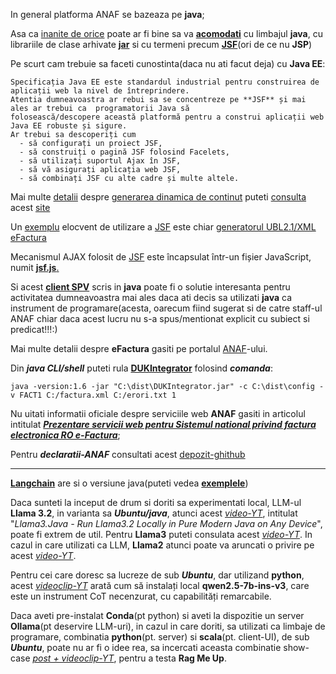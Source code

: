
In general platforma ANAF se bazeaza pe **java**;

Asa ca [inanite de orice](https://www.linkedin.com/learning/java-ee-javaserver-faces-jsf) poate ar fi bine sa va [**acomodati**](https://medium.com/@niranjangirheindia/java-server-pages-jsp-and-javaserver-faces-jsf-4054162c3a46) cu limbajul **java**, cu librariile de clase arhivate  [**jar**](https://en.wikipedia.org/wiki/JAR_(file_format)) si cu termeni precum [**JSF**](https://docs.oracle.com/javaee/7/tutorial/jsf-ajax010.htm)(ori de ce nu **JSP**)

Pe scurt cam trebuie sa faceti cunostinta(daca nu ati facut deja) cu **Java EE**:

    Specificația Java EE este standardul industrial pentru construirea de aplicații web la nivel de întreprindere. 
    Atentia dumneavoastra ar rebui sa se concentreze pe **JSF** și mai ales ar trebui ca  programatorii Java să 
    folosească/descopere această platformă pentru a construi aplicații web Java EE robuste și sigure. 
    Ar trebui sa descoperiți cum 
      - să configurați un proiect JSF, 
      - să construiți o pagină JSF folosind Facelets, 
      - să utilizați suportul Ajax în JSF, 
      - să vă asigurați aplicația web JSF, 
      - să combinați JSF cu alte cadre și multe altele.

Mai multe [detalii](https://www.w3schools.blog/custom-validator-jsf) despre [generarea dinamica de continut](https://www.oracle.com/technical-resources/articles/java/enterprise-html5.html) puteti [consulta](https://www.w3schools.blog/jsf-tutorial) acest [site](https://forum.primefaces.org/viewtopic.php?t=34109)

Un [exemplu](https://www.tutorialspoint.com/jsf/jsf_quick_guide.htm) elocvent de utilizare a [JSF](https://mkyong.com/jsf2/how-to-include-javascript-file-in-jsf/) este chiar [generatorul UBL2.1/XML eFactura](https://www.anaf.ro/CompletareFactura/faces/factura/informatiigenerale.xhtml)

Mecanismul AJAX folosit de [JSF](https://docs.oracle.com/javaee/7/javaserver-faces-2-2/jsdocs/symbols/src/_Users_ejburns_Documents_JavaEE_workareas_mojarra-3MOJARRA_2_2X_ROLLING_jsf-demo_jsf-api_src_main_resources_jsf.js.html) este încapsulat într-un fișier JavaScript, numit [**jsf.js**. ](https://www.oreilly.com/library/view/mastering-javaserver-faces/9781782176466/ch07s11.html)

Si acest [**client SPV**](https://github.com/MfpAnaf/ClientSPV) scris in **java** poate fi o solutie interesanta pentru activitatea dumneavoastra mai ales daca ati decis sa utilizati **java** ca instrument de programare(acesta, oarecum fiind sugerat si de catre staff-ul ANAF chiar daca acest lucru nu s-a spus/mentionat explicit cu subiect si predicat!!!:)

Mai multe detalii despre **eFactura** gasiti pe portalul [ANAF](https://static.anaf.ro/static/10/Anaf/AsistentaContribuabili_r/Ghid_RO_eFactura.pdf)-ului.

Din ***java CLI/shell*** puteti rula  [**DUKIntegrator**](https://www.facebook.com/groups/3239944772705473/) folosind ***comanda***:

    java -version:1.6 -jar "C:\dist\DUKIntegrator.jar" -c C:\dist\config -v FACT1 C:/factura.xml C:/erori.txt 1

Nu uitati informatii oficiale despre serviciile web **ANAF** gasiti in articolul intitulat [***Prezentare servicii web pentru Sistemul national privind factura electronica RO e-Factura***](https://mfinante.gov.ro/static/10/eFactura/prezentare%20apeluri%20API%20E-factura.pdf);


Pentru ***declaratii-ANAF*** consultati acest [depozit-ghithub](https://github.com/IncrementalCommunity/declaratii-anaf/tree/master)

<hr/>

[**Langchain**](https://github.com/langchain4j/langchain4j?tab=readme-ov-file) are si o versiune java(puteti vedea [**exemplele**](https://github.com/langchain4j/langchain4j-examples/tree/main/other-examples/src/main/java))

Daca sunteti la inceput de drum si doriti sa experimentati local, LLM-ul **Llama 3.2**, in varianta sa ***Ubuntu/java***, atunci acest [*video-YT*](https://www.youtube.com/watch?v=64iXIsgesvI), intitulat "*Llama3.Java - Run Llama3.2 Locally in Pure Modern Java on Any Device*", poate fi extrem de util. Pentru **Llama3** puteti consulata acest [*video-YT*](https://www.youtube.com/watch?v=5n7rNkvqtgY). In cazul in care utilizati ca LLM, **Llama2** atunci poate va aruncati o privire pe acest [*video-YT*](https://www.youtube.com/watch?v=71t5vjSbfsI).

Pentru cei care doresc sa lucreze de sub ***Ubuntu***, dar utilizand **python**, acest [*videoclip-YT*](https://www.youtube.com/watch?v=2td5NYqIfOk) arată cum să instalați local **qwen2.5-7b-ins-v3**, care este un instrument CoT necenzurat, cu capabilități remarcabile.

Daca aveti pre-instalat **Conda**(pt python) si aveti la dispozitie un server **Ollama**(pt deservire LLM-uri), in cazul in care doriti, sa utilizati ca limbaje de programare, combinatia **python**(pt. server) si **scala**(pt. client-UI), de sub ***Ubuntu***, poate nu ar fi o idee rea, sa incercati aceasta combinatie show-case [*post + videoclip-YT*](https://www.fahdmirza.com/2024/08/install-rag-me-up-with-ollama-locally.html), pentru a testa **Rag Me Up**.

